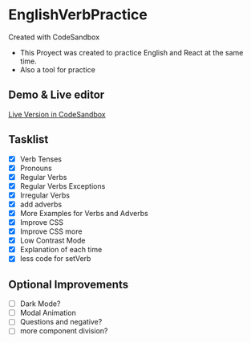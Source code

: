 # EnglishVerbPractice

Created with CodeSandbox

- This Proyect was created to practice English and React at the same time.
- Also a tool for practice

## Demo & Live editor
[Live Version in CodeSandbox](https://codesandbox.io/p/sandbox/english-verb-practice-github-tuqsfw)

## Tasklist

- [x] Verb Tenses
- [x] Pronouns
- [x] Regular Verbs
- [x] Regular Verbs Exceptions
- [X] Irregular Verbs
- [X] add adverbs
- [X] More Examples for Verbs and Adverbs
- [X] Improve CSS
- [X] Improve CSS more
- [X] Low Contrast Mode
- [X] Explanation of each time
- [X] less code for setVerb

## Optional Improvements

- [ ] Dark Mode?
- [ ] Modal Animation
- [ ] Questions and negative?
- [ ] more component division?
